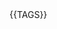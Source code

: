 <!-- shins; content for the head element from source/includes/_head.md -->
<link rel="stylesheet" href="https://fonts.googleapis.com/css2?family=Nunito+Sans:wght@300;600&family=Kanit:wght@600&display=swap">
<meta name="theme-color" content="#F3F7F9">
{{TAGS}}
